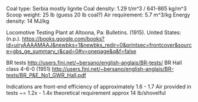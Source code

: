 Coal type: Serbia mostly lignite
Coal density: 1.29 t/m^3 / 641-865 kg/m^3
Scoop weight: 25 lb (guess 20 lb coal?)
Air requirement: 5.7 m^3/kg
Energy density: 14 MJ/kg

Locomotive Testing Plant at Altoona, Pa: Bulletins. (1915). United States: (n.p.).
https://books.google.com/books?id=uiryAAAAMAAJ&newbks=1&newbks_redir=0&printsec=frontcover&source=gbs_ge_summary_r&cad=0#v=onepage&q&f=false

BR tests
http://users.fini.net/~bersano/english-anglais/BR-tests/
BR Hall class 4-6-0 (1951)
http://users.fini.net/~bersano/english-anglais/BR-tests/BR_P&E_No1_GWR_Hall.pdf

Indications are front-end efficiency of approximately 1.6 - 1.7
Air provided in tests ~= 1.2x - 1.4x theoretical requirement
approx 14 lb/shovelful
